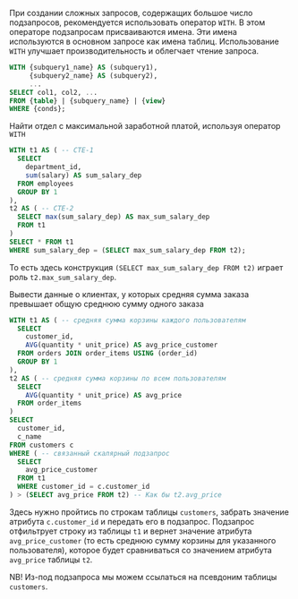 При создании сложных запросов, содержащих большое число подзапросов, рекомендуется использовать оператор `WITH`. В этом операторе подзапросам присваиваются имена. Эти имена используются в основном запросе как имена таблиц. Использование `WITH` улучшает производительность и облегчает чтение запроса.
```sql
WITH {subquery1_name} AS (subquery1),
     {subquery2_name} AS (subquery2),
     ...
SELECT col1, col2, ...
FROM {table} | {subquery_name} | {view}
WHERE {conds};
```

Найти отдел с максимальной заработной платой, используя оператор `WITH`
```sql
WITH t1 AS ( -- CTE-1
  SELECT
    department_id,
    sum(salary) AS sum_salary_dep
  FROM employees
  GROUP BY 1
),
t2 AS ( -- CTE-2
  SELECT max(sum_salary_dep) AS max_sum_salary_dep
  FROM t1
)
SELECT * FROM t1 
WHERE sum_salary_dep = (SELECT max_sum_salary_dep FROM t2);
```
То есть здесь конструкция `(SELECT max_sum_salary_dep FROM t2)` играет роль `t2.max_sum_salary_dep`.

Вывести данные о клиентах, у которых средняя сумма заказа превышает общую среднюю сумму одного заказа
```sql
WITH t1 AS ( -- средняя сумма корзины каждого пользователям
  SELECT
    customer_id,
    AVG(quantity * unit_price) AS avg_price_customer
  FROM orders JOIN order_items USING (order_id)
  GROUP BY 1
),
t2 AS ( -- средняя сумма корзины по всем пользователям
  SELECT 
    AVG(quantity * unit_price) AS avg_price
  FROM order_items
)
SELECT
  customer_id,
  c_name
FROM customers c
WHERE ( -- связанный скалярный подзапрос 
  SELECT
    avg_price_customer
  FROM t1
  WHERE customer_id = c.customer_id
) > (SELECT avg_price FROM t2) -- Как бы t2.avg_price
```
Здесь нужно пройтись по строкам таблицы `customers`, забрать значение атрибута `c.customer_id`  и передать его в подзапрос. Подзапрос отфильтрует строку из таблицы `t1` и вернет значение атрибута `avg_price_customer` (то есть среднюю сумму корзины для указанного пользователя), которое будет сравниваться со значением атрибута `avg_price` таблицы `t2`.

NB! Из-под подзапроса мы можем ссылаться на псевдоним таблицы `customers`.

